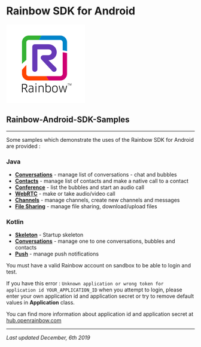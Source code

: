# Rainbow SDK for Android

![Rainbow](images/logo_rainbow.png)

## Rainbow-Android-SDK-Samples

---

Some samples which demonstrate the uses of the Rainbow SDK for Android are provided :

### Java

- **[Conversations](Java/Conversations)** - manage list of conversations - chat and bubbles
- **[Contacts](Java/Contacts)** - manage list of contacts and make a native call to a contact
- **[Conference](Java/Conference)** - list the bubbles and start an audio call
- **[WebRTC](Java/WebRTC)** - make or take audio/video call
- **[Channels](Java/Channels)** - manage channels, create new channels and messages
- **[File Sharing](Java/FileSharing)** - manage file sharing, download/upload files

### Kotlin

- **[Skeleton](Kotlin/Skeleton)** - Startup skeleton
- **[Conversations](Kotlin/Conversations)** - manage one to one conversations, bubbles and contacts
- **[Push](Kotlin/Push)** - manage push notifications

You must have a valid Rainbow account on sandbox to be able to login and test.

If you have this error : `Unknown application or wrong token for application id YOUR_APPLICATION_ID` when you attempt to login, please enter your own application id and application secret or try to remove default values in **Application** class.

You can find more information about application id and application secret at [hub.openrainbow.com](https://hub.openrainbow.com/#/documentation/doc/hub/developer-sandboxed-platform)

---

_Last updated December, 6th 2019_
